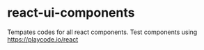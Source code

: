 # react-ui-components
Tempates codes for all react components.
Test components using https://playcode.io/react
